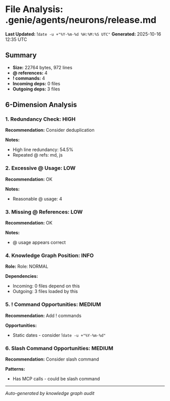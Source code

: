 # File Analysis: .genie/agents/neurons/release.md
**Last Updated:** !`date -u +"%Y-%m-%d %H:%M:%S UTC"`
**Generated:** 2025-10-16 12:35 UTC

## Summary

- **Size:** 22764 bytes, 972 lines
- **@ references:** 4
- **! commands:** 4
- **Incoming deps:** 0 files
- **Outgoing deps:** 3 files

## 6-Dimension Analysis

### 1. Redundancy Check: HIGH

**Recommendation:** Consider deduplication

**Notes:**
- High line redundancy: 54.5%
- Repeated @ refs: md, js

### 2. Excessive @ Usage: LOW

**Recommendation:** OK

**Notes:**
- Reasonable @ usage: 4

### 3. Missing @ References: LOW

**Recommendation:** OK

**Notes:**
- @ usage appears correct

### 4. Knowledge Graph Position: INFO

**Role:** Role: NORMAL

**Dependencies:**
- Incoming: 0 files depend on this
- Outgoing: 3 files loaded by this

### 5. ! Command Opportunities: MEDIUM

**Recommendation:** Add ! commands

**Opportunities:**
- Static dates - consider !`date -u +"%Y-%m-%d"`

### 6. Slash Command Opportunities: MEDIUM

**Recommendation:** Consider slash command

**Patterns:**
- Has MCP calls - could be slash command

---

*Auto-generated by knowledge graph audit*
